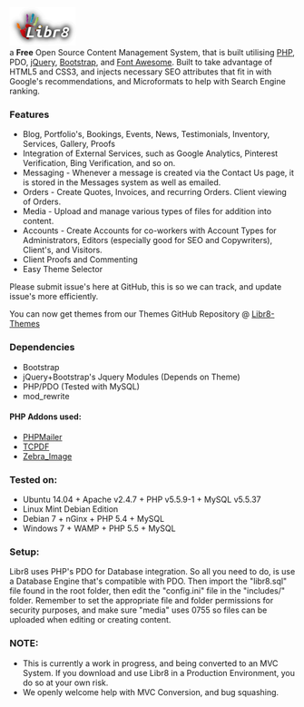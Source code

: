 ![Libr8](images/libr8.png)  
a **Free** Open Source Content Management System, that is built utilising [PHP](http://php.net/), PDO, [jQuery](http://jquery.com/), [Bootstrap](http://getbootstrap.com/), and [Font Awesome](http://fortawesome.github.io/Font-Awesome/). Built to take advantage of HTML5 and CSS3, and injects necessary SEO attributes that fit in with Google's recommendations, and Microformats to help with Search Engine ranking.


### Features
* Blog, Portfolio's, Bookings, Events, News, Testimonials, Inventory, Services, Gallery, Proofs
* Integration of External Services, such as Google Analytics, Pinterest Verification, Bing Verification, and so on.
* Messaging - Whenever a message is created via the Contact Us page, it is stored in the Messages system as well as emailed.
* Orders - Create Quotes, Invoices, and recurring Orders. Client viewing of Orders.
* Media - Upload and manage various types of files for addition into content.
* Accounts - Create Accounts for co-workers with Account Types for Administrators, Editors (especially good for SEO and Copywriters), Client's, and Visitors.
* Client Proofs and Commenting
* Easy Theme Selector

Please submit issue's here at GitHub, this is so we can track, and update issue's more efficiently.

You can now get themes from our Themes GitHub Repository @ [Libr8-Themes](https://github.com/StudioJunkyard/Libr8-themes)

### Dependencies
* Bootstrap
* jQuery+Bootstrap's Jquery Modules (Depends on Theme)
* PHP/PDO (Tested with MySQL)
* mod_rewrite

#### PHP Addons used:
* [PHPMailer](https://github.com/PHPMailer/PHPMailer)
* [TCPDF](http://www.tcpdf.org/)
* [Zebra_Image](https://github.com/stefangabos/Zebra_Image)

### Tested on:
* Ubuntu 14.04 + Apache v2.4.7 + PHP v5.5.9-1 + MySQL v5.5.37
* Linux Mint Debian Edition
* Debian 7 + nGinx + PHP 5.4 + MySQL
* Windows 7 + WAMP + PHP 5.5 + MySQL

### Setup:
Libr8 uses PHP's PDO for Database integration. So all you need to do, is use a Database Engine that's compatible with PDO. Then import the "libr8.sql" file found in the root folder, then edit the "config.ini" file in the "includes/" folder.
Remember to set the appropriate file and folder permissions for security purposes, and make sure "media" uses 0755 so files can be uploaded when editing or creating content.

### NOTE:
* This is currently a work in progress, and being converted to an MVC System. If you download and use Libr8 in a Production Environment, you do so at your own risk.
* We openly welcome help with MVC Conversion, and bug squashing.
